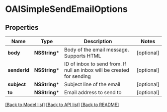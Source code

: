 # OAISimpleSendEmailOptions

## Properties
Name | Type | Description | Notes
------------ | ------------- | ------------- | -------------
**body** | **NSString*** | Body of the email message. Supports HTML | [optional] 
**senderId** | **NSString*** | ID of inbox to send from. If null an inbox will be created for sending | [optional] 
**subject** | **NSString*** | Subject line of the email | [optional] 
**to** | **NSString*** | Email address to send to | [optional] 

[[Back to Model list]](../README#documentation-for-models) [[Back to API list]](../README#documentation-for-api-endpoints) [[Back to README]](../README)


